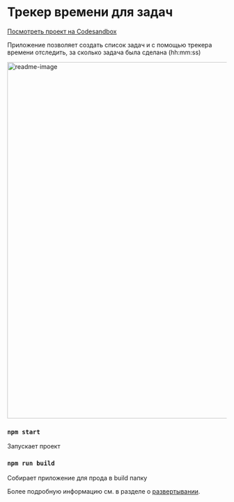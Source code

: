 # Трекер времени для задач

[Посмотреть проект на Codesandbox](https://codesandbox.io/p/github/Kris-Kruis/time-tracker-for-tasks/master?import=true)

Приложение позволяет создать список задач и с помощью трекера времени отследить, за сколько задача была сделана (hh:mm:ss)

<img width="819" alt="readme-image" src="https://github.com/user-attachments/assets/c77343e8-79e9-4e51-bcf7-296ac3705313">

### `npm start`

Запускает проект


### `npm run build`

Собирает приложение для прода в build папку

Более подробную информацию см. в разделе о [развертывании](https://facebook.github.io/create-react-app/docs/deployment).
